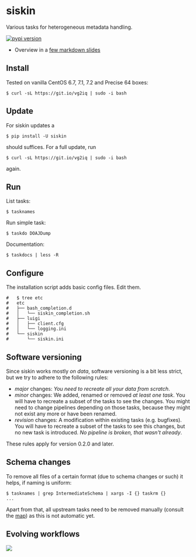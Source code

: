 siskin
======

Various tasks for heterogeneous metadata handling.

[![pypi version](http://img.shields.io/pypi/v/siskin.svg?style=flat)](https://pypi.python.org/pypi/siskin)

* Overview in a [few markdown slides](https://github.com/miku/siskin/blob/master/docs/ai-overview/slides.md)

Install
-------

Tested on vanilla CentOS 6.7, 7.1, 7.2 and Precise 64 boxes:

    $ curl -sL https://git.io/vg2iq | sudo -i bash

Update
------

For siskin updates a

```
$ pip install -U siskin
```

should suffices. For a full update, run

```
$ curl -sL https://git.io/vg2iq | sudo -i bash
```

again.

Run
---

List tasks:

    $ tasknames

Run simple task:

    $ taskdo DOAJDump

Documentation:

    $ taskdocs | less -R

Configure
---------

The installation script adds basic config files. Edit them.

```
#   $ tree etc
#   etc
#   ├── bash_completion.d
#   │   └── siskin_completion.sh
#   ├── luigi
#   │   ├── client.cfg
#   │   └── logging.ini
#   └── siskin
#       └── siskin.ini
```

Software versioning
-------------------

Since siskin works mostly *on data*, software versioning is a bit less strict,
but we try to adhere to the following rules:

* *major* changes: *You need to recreate all your data from scratch*.
* *minor* changes: We added, renamed or removed *at least one task*. You will
  have to recreate a subset of the tasks to see the changes. You might need to change
  pipelines depending on those tasks, because they might not exist any more or have been renamed.
* *revision* changes: A modification within existing tasks (e.g. bugfixes).
  You will have to recreate a subset of the tasks to see this changes, but no new
  task is introduced. *No pipeline is broken, that wasn't already*.

These rules apply for version 0.2.0 and later.

Schema changes
--------------

To remove all files of a certain format (due to schema changes or such) it helps, if naming is uniform:

```shell
$ tasknames | grep IntermediateSchema | xargs -I {} taskrm {}
...
```

Apart from that, all upstream tasks need to be removed manually (consult the
[map](https://git.io/v5sdS)) as this is not automatic yet.

Evolving workflows
------------------

![](http://i.imgur.com/8bFvSvN.gif)
